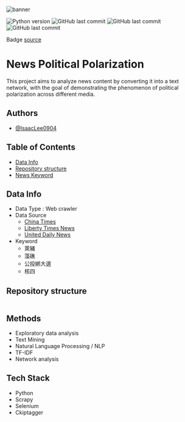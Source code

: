 ![banner](https://cambridge-intelligence.com/wp-content/uploads/2021/05/poster.jpg)

![Python version](https://img.shields.io/badge/Python%20Version-3.9+-lightgrey)
![GitHub last commit](https://img.shields.io/badge/last%20commit-Jul-green)
![GitHub last commit](https://img.shields.io/badge/Repo%20Size-210M-blue)
![GitHub last commit](https://img.shields.io/badge/Project%20Type-Analytical%20Project-red)

Badge [source](https://shields.io/)

# News Political Polarization
This project aims to analyze news content by converting it into a text network, with the goal of demonstrating the phenomenon of political polarization across different media.

## Authors 
- [@IsaacLee0904](https://github.com/IsaacLee0904)

## Table of Contents
  - [Data Info](#Data-Info)
  - [Repository structure](#repository-structure)
  - [News Keyword](#news-keyword)

## Data Info
  - Data Type : Web crawler 
  - Data Source
    * [China Times](https://www.chinatimes.com/?chdtv)
    * [Liberty Times News](https://www.ltn.com.tw/)
    * [United Daily News](https://udn.com/news/index)
  - Keyword
    * 萊豬
    * 藻礁
    * 公投綁大選
    * 核四
 
## Repository structure
```

```

## Methods
* Exploratory data analysis
* Text Mining
* Natural Language Processing / NLP
* TF-IDF
* Network analysis

## Tech Stack
* Python
* Scrapy
* Selenium
* Ckiptagger




